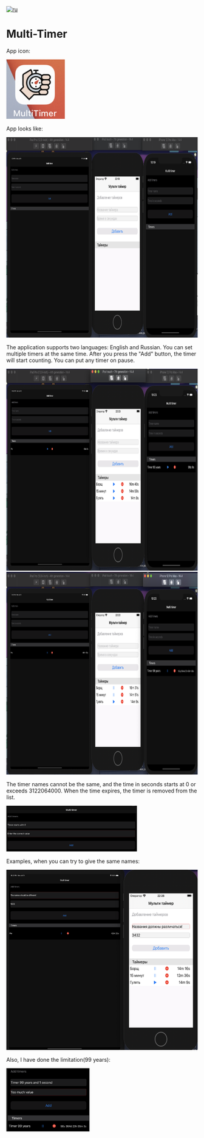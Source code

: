 [![ru](https://img.shields.io/badge/Lang-RU-red.svg)](https://github.com/jonatasemidio/multilanguage-readme-pattern/blob/master/README.ru.md)
# Multi-Timer


App icon:

<img src="https://github.com/StuLolka/Multi-Timer/blob/main/Screens/appIcon.png" width="154" height="156">


App looks like:

<img src="https://github.com/StuLolka/Multi-Timer/blob/main/Screens/Timers3.png" width="844" height="526">


The application supports two languages: English and Russian. You can set multiple timers at the same time. After you press the "Add" button, the timer will start counting. You can put any timer on pause. 

<img src="https://github.com/StuLolka/Multi-Timer/blob/main/Screens/Timers2.png" width="840" height="530">


<img src="https://github.com/StuLolka/Multi-Timer/blob/main/Screens/Timers1.png" width="840" height="532">


The timer names cannot be the same, and the time in seconds starts at 0 or exceeds 3122064000. When the time expires, the timer is removed from the list.  

<img src="https://github.com/StuLolka/Multi-Timer/blob/main/Screens/TimerStartsWith0.png" width="344" height="120">

Examples, when you can try to give the same names:

<img src="https://github.com/StuLolka/Multi-Timer/blob/main/Screens/NameDifferent.png" width="595" height="473">

Also, I have done the limitation(99 years):

<img src="https://github.com/StuLolka/Multi-Timer/blob/main/Screens/tooMuch.png" width="219" height="166">
